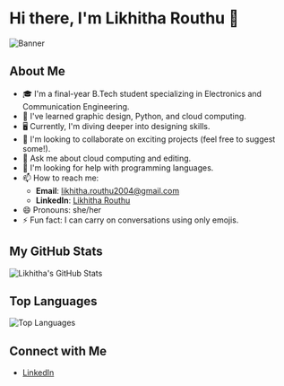 # Hi there, I'm Likhitha Routhu 👋

![Banner](URL_TO_YOUR_IMAGE)

## About Me
- 🎓 I'm a final-year B.Tech student specializing in Electronics and Communication Engineering.
- 🌱 I've learned graphic design, Python, and cloud computing.
- 🖥️ Currently, I'm diving deeper into designing skills.
- 👯 I'm looking to collaborate on exciting projects (feel free to suggest some!).
- 💬 Ask me about cloud computing and editing.
- 🤔 I'm looking for help with programming languages.
- 📫 How to reach me: 
  - **Email**: [likhitha.routhu2004@gmail.com](mailto:likhitha.routhu2004@gmail.com)
  - **LinkedIn**: [Likhitha Routhu](https://www.linkedin.com/in/likhitha-routhu-b75a98251/)
- 😄 Pronouns: she/her
- ⚡ Fun fact: I can carry on conversations using only emojis.

## My GitHub Stats
![Likhitha's GitHub Stats](https://github-readme-stats.vercel.app/api?username=likhitharouthu&show_icons=true)

## Top Languages
![Top Languages](https://github-readme-stats.vercel.app/api/top-langs/?username=likhitharouthu&layout=compact)

## Connect with Me
- [LinkedIn](https://www.linkedin.com/in/likhitha-routhu-b75a98251/)


